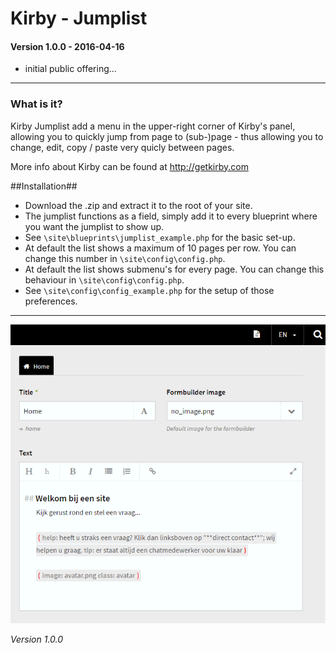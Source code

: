 # Kirby - Jumplist

#### Version 1.0.0 - 2016-04-16
- initial public offering...

****

### What is it?

Kirby Jumplist add a menu in the upper-right corner of Kirby's panel, allowing you to quickly jump from page to (sub-)page - thus allowing you to change, edit, copy / paste very quicly between pages.

More info about Kirby can be found at http://getkirby.com

##Installation##

- Download the .zip and extract it to the root of your site.
- The jumplist functions as a field, simply add it to every blueprint where you want the jumplist to show up.
- See ```\site\blueprints\jumplist_example.php``` for the basic set-up.
- At default the list shows a maximum of 10 pages per row. You can change this number in ```\site\config\config.php```.
- At default the list shows submenu's for every page. You can change this behaviour in ```\site\config\config.php```.
- See ```\site\config\config_example.php``` for the setup of those preferences.

****

![Kirby - Jumplist](kirby-jumplist.gif "Kirby - Jumplist")

*Version 1.0.0*